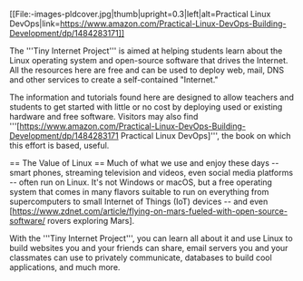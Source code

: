 [[File:-images-pldcover.jpg|thumb|upright=0.3|left|alt=Practical Linux DevOps|link=https://www.amazon.com/Practical-Linux-DevOps-Building-Development/dp/1484283171]]

The '''Tiny Internet Project''' is aimed at helping students learn about the Linux operating system and open-source software that drives the Internet. All the resources here are free and can be used to deploy web, mail, DNS and other services to create a self-contained "Internet." 

The information and tutorials found here are designed to allow teachers and students to get started with little or no cost by deploying used or existing hardware and free software. Visitors may also find '''[https://www.amazon.com/Practical-Linux-DevOps-Building-Development/dp/1484283171 Practical Linux DevOps]''', the book on which this effort is based, useful.


== The Value of Linux ==
Much of what we use and enjoy these days -- smart phones, streaming television and videos, even social media platforms -- often run on Linux. It's not Windows or macOS, but a free operating system that comes in many flavors suitable to run on everything from supercomputers to small Internet of Things (IoT) devices -- and even [https://www.zdnet.com/article/flying-on-mars-fueled-with-open-source-software/ rovers exploring Mars].

With the '''Tiny Internet Project''', you can learn all about it and use Linux to build websites you and your friends can share, email servers you and your classmates can use to privately communicate, databases to build cool applications, and much more.
